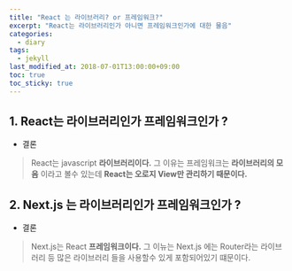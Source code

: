 ```yaml
---
title: "React 는 라이브러리? or 프레임워크?"
excerpt: "React는 라이브러리인가 아니면 프레임워크인가에 대한 물음"
categories:
  - diary
tags:
  - jekyll
last_modified_at: 2018-07-01T13:00:00+09:00
toc: true
toc_sticky: true
---
```


## 1. React는 라이브러리인가 프레임워크인가 ?

- 결론

> React는 javascript **라이브러리이다.** 그 이유는 프레임워크는 **라이브러리의 모음** 이라고 볼수 있는데 **React는 오로지 View만 관리하기 때문이다.**

## 2. Next.js 는 라이브러리인가 프레임워크인가 ?

- 결론

> Next.js는 React **프레임워크이다.** 그 이뉴는 Next.js 에는 Router라는 라이브러리 등 많은 라이브러리 들을 사용할수 있게 포함되어있기 떄문이다.
